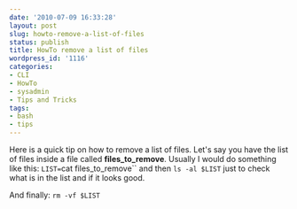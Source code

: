```yaml
---
date: '2010-07-09 16:33:28'
layout: post
slug: howto-remove-a-list-of-files
status: publish
title: HowTo remove a list of files
wordpress_id: '1116'
categories:
- CLI
- HowTo
- sysadmin
- Tips and Tricks
tags:
- bash
- tips
---
```


Here is a quick tip on how to remove a list of files. Let's say you have the list of files inside a file called **files_to_remove**. Usually I would do something like this:
`LIST=`cat files_to_remove``
and then
`ls -al $LIST`
just to check what is in the list and if it looks good.

And finally:
`rm -vf $LIST`
